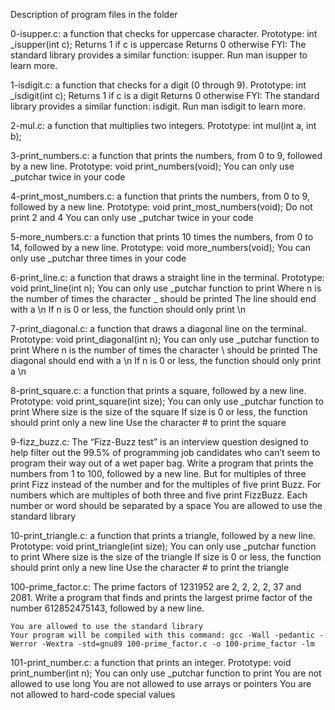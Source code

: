 Description of program files in the folder

0-isupper.c: a function that checks for uppercase character.
    Prototype: int _isupper(int c);
    Returns 1 if c is uppercase
    Returns 0 otherwise
    FYI: The standard library provides a similar function: isupper. Run man isupper to learn more.

1-isdigit.c: a function that checks for a digit (0 through 9).
    Prototype: int _isdigit(int c);
    Returns 1 if c is a digit
    Returns 0 otherwise
    FYI: The standard library provides a similar function: isdigit. Run man isdigit to learn more.

2-mul.c: a function that multiplies two integers.
    Prototype: int mul(int a, int b);

3-print_numbers.c: a function that prints the numbers, from 0 to 9, followed by a new line.
    Prototype: void print_numbers(void);
    You can only use _putchar twice in your code

4-print_most_numbers.c: a function that prints the numbers, from 0 to 9, followed by a new line.
    Prototype: void print_most_numbers(void);
    Do not print 2 and 4
    You can only use _putchar twice in your code

5-more_numbers.c: a function that prints 10 times the numbers, from 0 to 14, followed by a new line.
    Prototype: void more_numbers(void);
    You can only use _putchar three times in your code

6-print_line.c: a function that draws a straight line in the terminal.
    Prototype: void print_line(int n);
    You can only use _putchar function to print
    Where n is the number of times the character _ should be printed
    The line should end with a \n
    If n is 0 or less, the function should only print \n

7-print_diagonal.c: a function that draws a diagonal line on the terminal.
    Prototype: void print_diagonal(int n);
    You can only use _putchar function to print
    Where n is the number of times the character \ should be printed
    The diagonal should end with a \n
    If n is 0 or less, the function should only print a \n

8-print_square.c: a function that prints a square, followed by a new line.
    Prototype: void print_square(int size);
    You can only use _putchar function to print
    Where size is the size of the square
    If size is 0 or less, the function should print only a new line
    Use the character # to print the square

9-fizz_buzz.c: The “Fizz-Buzz test” is an interview question designed to help 
    filter out the 99.5% of programming job candidates who can’t seem to program their way out of a wet paper bag.
    Write a program that prints the numbers from 1 to 100, followed by a new line. But for multiples of three print Fizz instead of the number and for the multiples of five print Buzz. For numbers which are multiples of both three and five print FizzBuzz.
    Each number or word should be separated by a space
    You are allowed to use the standard library

10-print_triangle.c:  a function that prints a triangle, followed by a new line.
    Prototype: void print_triangle(int size);
    You can only use _putchar function to print
    Where size is the size of the triangle
    If size is 0 or less, the function should print only a new line
    Use the character # to print the triangle

100-prime_factor.c: The prime factors of 1231952 are 2, 2, 2, 2, 37 and 2081.
    Write a program that finds and prints the largest prime factor of the number 612852475143, followed by a new line.

    You are allowed to use the standard library
    Your program will be compiled with this command: gcc -Wall -pedantic -Werror -Wextra -std=gnu89 100-prime_factor.c -o 100-prime_factor -lm

101-print_number.c: a function that prints an integer.
    Prototype: void print_number(int n);
    You can only use _putchar function to print
    You are not allowed to use long
    You are not allowed to use arrays or pointers
    You are not allowed to hard-code special values


